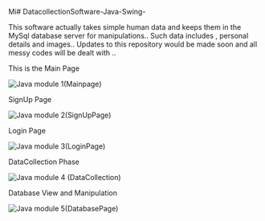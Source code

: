 Mi# DatacollectionSoftware-Java-Swing-

This software actually takes simple human data and keeps them in the MySql database server for manipulations.. Such data includes , personal details and images..
Updates to this repository would be made soon and all messy codes will be dealt with ..


This is the Main Page 

![Java module 1(Mainpage)](https://user-images.githubusercontent.com/43218009/156451515-4c8fe179-f337-4f0c-ba52-3202e4f6496e.JPG)


SignUp Page

![Java module 2(SignUpPage)](https://user-images.githubusercontent.com/43218009/156451613-05dceb90-46e1-44e4-a0d7-8977ad704304.JPG)



Login Page

![Java module 3(LoginPage)](https://user-images.githubusercontent.com/43218009/156451635-0974f83b-131d-41a9-837b-581908d45772.JPG)



DataCollection Phase

![Java module 4 (DataCollection)](https://user-images.githubusercontent.com/43218009/156451721-29005138-c4a1-42dc-ab53-8b6d88bf42cb.JPG)


Database View and Manipulation

![Java module 5(DatabasePage)](https://user-images.githubusercontent.com/43218009/156451745-de3acb96-e1d0-4e22-9c63-08b9bf5c2a6f.JPG)
